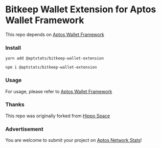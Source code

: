# Bitkeep Wallet Extension for Aptos Wallet Framework

This repo depends on [Aptos Wallet Framework](https://github.com/AptStats/Aptos-Wallet-Framework)

### Install

`yarn add @aptstats/bitkeep-wallet-extension`

`npm i @aptstats/bitkeep-wallet-extension`

### Usage

For usage, please refer to [Aptos Wallet Framework](https://github.com/AptStats/Aptos-Wallet-Framework/blob/main/README.md)

### Thanks

This repo was originally forked from [Hippo Space](https://github.com/hippospace/aptos-wallet-adapter)

### Advertisement

You are welcome to submit your project on [Aptos Network Stats](https://aptstats.xyz)!
